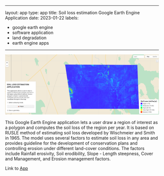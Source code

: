
---
layout: app
type: app
title: Soil loss estimation Google Earth Engine Application
date: 2023-01-22
labels:
  - google earth engine
  - software application
  - land degradation
  - earth engine apps
---

<img class="ui tiny left circular floated image" src="../apps/soil_loss_app.PNG">

This Google Earth Engine application lets a user draw a region of interest as a polygon and computes the soil loss of the region per year. It is based on RUSLE method of estimating soil loss developed by Wischmeier and Smith in 1965. The model uses several factors to estimate soil loss in any area and provides guideline for the development of conservation plans and controlling erosion under different land-cover conditions. The factors include Rainfall erosivity, Soil erodibility, Slope - Length steepness, Cover and Management, and Erosion management factors.

Link to [App](https://ee-kimeu.projects.earthengine.app/view/soil-erosion-estimation)
